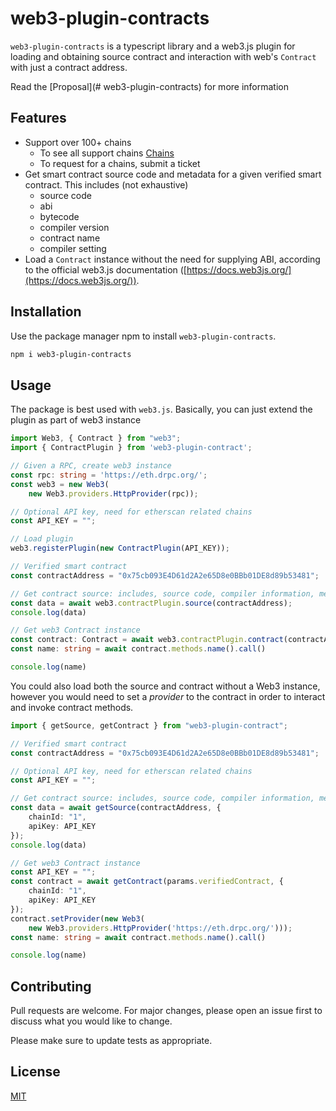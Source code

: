 # web3-plugin-contracts

`web3-plugin-contracts` is a typescript library and a web3.js plugin for loading and obtaining source contract and interaction with web's `Contract` with just a contract address.

Read the [Proposal](# web3-plugin-contracts) for more information

## Features

- Support over 100+ chains
	- To see all support chains [Chains]()
	- To request for a chains, submit a ticket
- Get smart contract source code and metadata for a given verified smart contract. This includes (not exhaustive)
	- source code
	- abi
	- bytecode
	- compiler version
	- contract name
	- compiler setting
- Load a `Contract` instance without the need for supplying ABI, according to the official web3.js documentation ([https://docs.web3js.org/](https://docs.web3js.org/)).

## Installation

Use the package manager npm to install `web3-plugin-contracts`.

```bash
npm i web3-plugin-contracts
```

## Usage

The package is best used with `web3.js`. Basically, you can just extend the plugin as part of web3 instance

```ts
import Web3, { Contract } from "web3";
import { ContractPlugin } from 'web3-plugin-contract';

// Given a RPC, create web3 instance
const rpc: string = 'https://eth.drpc.org/';
const web3 = new Web3(
	new Web3.providers.HttpProvider(rpc));

// Optional API key, need for etherscan related chains
const API_KEY = ""; 

// Load plugin
web3.registerPlugin(new ContractPlugin(API_KEY));

// Verified smart contract
const contractAddress = "0x75cb093E4D61d2A2e65D8e0BBb01DE8d89b53481";

// Get contract source: includes, source code, compiler information, metadata
const data = await web3.contractPlugin.source(contractAddress);
console.log(data)

// Get web3 Contract instance
const contract: Contract = await web3.contractPlugin.contract(contractAddress);
const name: string = await contract.methods.name().call()

console.log(name)
```

You could also load both the source and contract without a Web3 instance, however you would need to set a *provider* to the contract in order to interact and invoke contract methods.

```ts
import { getSource, getContract } from "web3-plugin-contract";

// Verified smart contract
const contractAddress = "0x75cb093E4D61d2A2e65D8e0BBb01DE8d89b53481";

// Optional API key, need for etherscan related chains
const API_KEY = ""; 

// Get contract source: includes, source code, compiler information, metadata
const data = await getSource(contractAddress, {
	chainId: "1",
	apiKey: API_KEY
});
console.log(data)

// Get web3 Contract instance
const API_KEY = "";
const contract = await getContract(params.verifiedContract, {
	chainId: "1",
	apiKey: API_KEY
});
contract.setProvider(new Web3(
	new Web3.providers.HttpProvider('https://eth.drpc.org/')));
const name: string = await contract.methods.name().call()

console.log(name)
```
## Contributing

Pull requests are welcome. For major changes, please open an issue first
to discuss what you would like to change.

Please make sure to update tests as appropriate.

## License

[MIT](https://choosealicense.com/licenses/mit/)